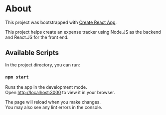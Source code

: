 # About

This project was bootstrapped with [Create React App](https://github.com/facebook/create-react-app).

This project helps create an expense tracker using Node.JS as the backend and React.JS for the front end.

## Available Scripts

In the project directory, you can run:

### `npm start`

Runs the app in the development mode.\
Open [http://localhost:3000](http://localhost:3000) to view it in your browser.

The page will reload when you make changes.\
You may also see any lint errors in the console.
